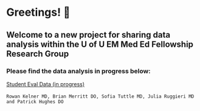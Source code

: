 # Greetings! 👋
## Welcome to a new project for sharing data analysis within the U of U EM Med Ed Fellowship Research Group
### Please find the data analysis in progress below:
[Student Eval Data (in progress)](Student-Eval-Data-Summary.html)
\
\
`Rowan Kelner MD, Brian Merritt DO, Sofia Tuttle MD, Julia Ruggieri MD and Patrick Hughes DO`

